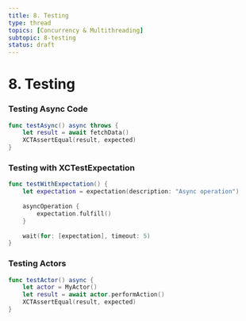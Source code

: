```yaml
---
title: 8. Testing
type: thread
topics: [Concurrency & Multithreading]
subtopic: 8-testing
status: draft
---
```


# 8. Testing


### Testing Async Code
```swift
func testAsync() async throws {
    let result = await fetchData()
    XCTAssertEqual(result, expected)
}
```

### Testing with XCTestExpectation
```swift
func testWithExpectation() {
    let expectation = expectation(description: "Async operation")
    
    asyncOperation {
        expectation.fulfill()
    }
    
    wait(for: [expectation], timeout: 5)
}
```

### Testing Actors
```swift
func testActor() async {
    let actor = MyActor()
    let result = await actor.performAction()
    XCTAssertEqual(result, expected)
}
```

